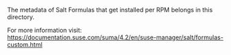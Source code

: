 The metadata of Salt Formulas that get installed per RPM belongs in this directory.

For more information visit:
https://documentation.suse.com/suma/4.2/en/suse-manager/salt/formulas-custom.html
